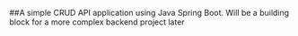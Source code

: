 ##A simple CRUD API application using Java Spring Boot.
Will be a building block for a more complex backend project later
